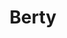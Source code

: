 ---
title: Berty
weight: -100
distributed: true
offline_messaging: true
no_phone_required: true
open_source: true
open_spec: true
e2ee: true
aosp: true
multi_device: true
---